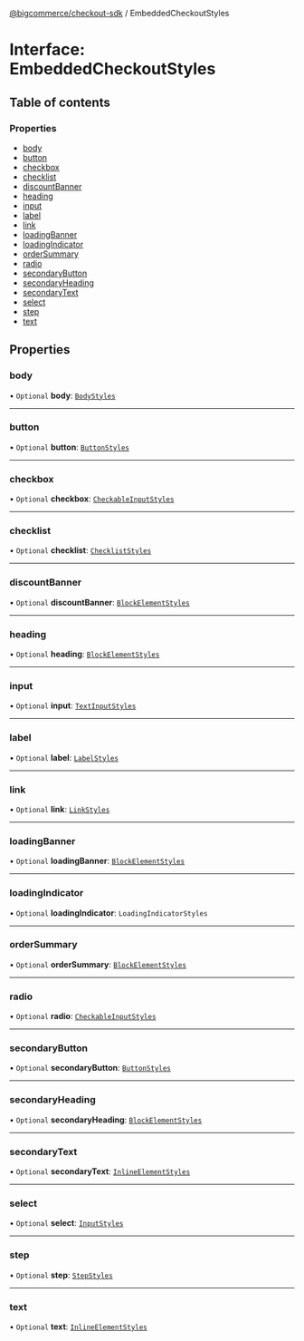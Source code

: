[@bigcommerce/checkout-sdk](../README.md) / EmbeddedCheckoutStyles

# Interface: EmbeddedCheckoutStyles

## Table of contents

### Properties

- [body](EmbeddedCheckoutStyles.md#body)
- [button](EmbeddedCheckoutStyles.md#button)
- [checkbox](EmbeddedCheckoutStyles.md#checkbox)
- [checklist](EmbeddedCheckoutStyles.md#checklist)
- [discountBanner](EmbeddedCheckoutStyles.md#discountbanner)
- [heading](EmbeddedCheckoutStyles.md#heading)
- [input](EmbeddedCheckoutStyles.md#input)
- [label](EmbeddedCheckoutStyles.md#label)
- [link](EmbeddedCheckoutStyles.md#link)
- [loadingBanner](EmbeddedCheckoutStyles.md#loadingbanner)
- [loadingIndicator](EmbeddedCheckoutStyles.md#loadingindicator)
- [orderSummary](EmbeddedCheckoutStyles.md#ordersummary)
- [radio](EmbeddedCheckoutStyles.md#radio)
- [secondaryButton](EmbeddedCheckoutStyles.md#secondarybutton)
- [secondaryHeading](EmbeddedCheckoutStyles.md#secondaryheading)
- [secondaryText](EmbeddedCheckoutStyles.md#secondarytext)
- [select](EmbeddedCheckoutStyles.md#select)
- [step](EmbeddedCheckoutStyles.md#step)
- [text](EmbeddedCheckoutStyles.md#text)

## Properties

### body

• `Optional` **body**: [`BodyStyles`](BodyStyles.md)

___

### button

• `Optional` **button**: [`ButtonStyles`](ButtonStyles.md)

___

### checkbox

• `Optional` **checkbox**: [`CheckableInputStyles`](CheckableInputStyles.md)

___

### checklist

• `Optional` **checklist**: [`ChecklistStyles`](ChecklistStyles.md)

___

### discountBanner

• `Optional` **discountBanner**: [`BlockElementStyles`](BlockElementStyles.md)

___

### heading

• `Optional` **heading**: [`BlockElementStyles`](BlockElementStyles.md)

___

### input

• `Optional` **input**: [`TextInputStyles`](TextInputStyles.md)

___

### label

• `Optional` **label**: [`LabelStyles`](LabelStyles.md)

___

### link

• `Optional` **link**: [`LinkStyles`](LinkStyles.md)

___

### loadingBanner

• `Optional` **loadingBanner**: [`BlockElementStyles`](BlockElementStyles.md)

___

### loadingIndicator

• `Optional` **loadingIndicator**: `LoadingIndicatorStyles`

___

### orderSummary

• `Optional` **orderSummary**: [`BlockElementStyles`](BlockElementStyles.md)

___

### radio

• `Optional` **radio**: [`CheckableInputStyles`](CheckableInputStyles.md)

___

### secondaryButton

• `Optional` **secondaryButton**: [`ButtonStyles`](ButtonStyles.md)

___

### secondaryHeading

• `Optional` **secondaryHeading**: [`BlockElementStyles`](BlockElementStyles.md)

___

### secondaryText

• `Optional` **secondaryText**: [`InlineElementStyles`](InlineElementStyles.md)

___

### select

• `Optional` **select**: [`InputStyles`](InputStyles.md)

___

### step

• `Optional` **step**: [`StepStyles`](StepStyles.md)

___

### text

• `Optional` **text**: [`InlineElementStyles`](InlineElementStyles.md)

